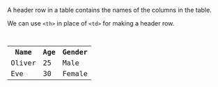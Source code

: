 A header row in a table contains the names of the columns in the table.

We can use `<th>` in place of `<td>` for making a header row.

<codeblock language="html" type="lesson">
<code>
<table>
  <tr>
    <th>Name</th>
    <th>Age</th>
    <th>Gender</th>
  </tr>
  <tr>
    <td>Oliver</td>
    <td>25</td>
    <td>Male</td>
  </tr>
  <tr>
    <td>Eve</td>
    <td>30</td>
    <td>Female</td>
  </tr>
</table>
</code>
</codeblock>